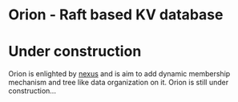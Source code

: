 Orion - Raft based KV database
====

# Under construction
Orion is enlighted by [nexus](https://github.com/baidu/ins) and is aim to add dynamic membership mechanism and tree like data organization on it.
Orion is still under construction...

